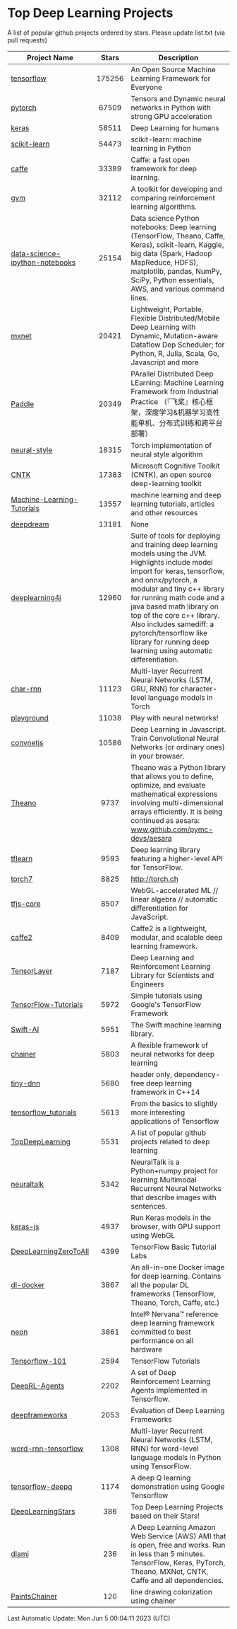 # Top Deep Learning Projects
A list of popular github projects ordered by stars.
Please update list.txt (via pull requests)

|Project Name| Stars | Description |
| ---------- |:-----:| ----------- |
| [tensorflow](https://github.com/tensorflow/tensorflow) | 175256 | An Open Source Machine Learning Framework for Everyone |
| [pytorch](https://github.com/pytorch/pytorch) | 67509 | Tensors and Dynamic neural networks in Python with strong GPU acceleration |
| [keras](https://github.com/keras-team/keras) | 58511 | Deep Learning for humans |
| [scikit-learn](https://github.com/scikit-learn/scikit-learn) | 54473 | scikit-learn: machine learning in Python |
| [caffe](https://github.com/BVLC/caffe) | 33389 | Caffe: a fast open framework for deep learning. |
| [gym](https://github.com/openai/gym) | 32112 | A toolkit for developing and comparing reinforcement learning algorithms. |
| [data-science-ipython-notebooks](https://github.com/donnemartin/data-science-ipython-notebooks) | 25154 | Data science Python notebooks: Deep learning (TensorFlow, Theano, Caffe, Keras), scikit-learn, Kaggle, big data (Spark, Hadoop MapReduce, HDFS), matplotlib, pandas, NumPy, SciPy, Python essentials, AWS, and various command lines. |
| [mxnet](https://github.com/apache/mxnet) | 20421 | Lightweight, Portable, Flexible Distributed/Mobile Deep Learning with Dynamic, Mutation-aware Dataflow Dep Scheduler; for Python, R, Julia, Scala, Go, Javascript and more |
| [Paddle](https://github.com/PaddlePaddle/Paddle) | 20349 | PArallel Distributed Deep LEarning: Machine Learning Framework from Industrial Practice （『飞桨』核心框架，深度学习&机器学习高性能单机、分布式训练和跨平台部署） |
| [neural-style](https://github.com/jcjohnson/neural-style) | 18315 | Torch implementation of neural style algorithm |
| [CNTK](https://github.com/microsoft/CNTK) | 17383 | Microsoft Cognitive Toolkit (CNTK), an open source deep-learning toolkit |
| [Machine-Learning-Tutorials](https://github.com/ujjwalkarn/Machine-Learning-Tutorials) | 13557 | machine learning and deep learning tutorials, articles and other resources  |
| [deepdream](https://github.com/google/deepdream) | 13181 | None |
| [deeplearning4j](https://github.com/deeplearning4j/deeplearning4j) | 12960 | Suite of tools for deploying and training deep learning models using the JVM. Highlights include model import for keras, tensorflow, and onnx/pytorch, a modular and tiny c++ library for running math code and a java based math library on top of the core c++ library. Also includes samediff: a pytorch/tensorflow like library for running deep learning using automatic differentiation. |
| [char-rnn](https://github.com/karpathy/char-rnn) | 11123 | Multi-layer Recurrent Neural Networks (LSTM, GRU, RNN) for character-level language models in Torch |
| [playground](https://github.com/tensorflow/playground) | 11038 | Play with neural networks! |
| [convnetjs](https://github.com/karpathy/convnetjs) | 10586 | Deep Learning in Javascript. Train Convolutional Neural Networks (or ordinary ones) in your browser. |
| [Theano](https://github.com/Theano/Theano) | 9737 | Theano was a Python library that allows you to define, optimize, and evaluate mathematical expressions involving multi-dimensional arrays efficiently. It is being continued as aesara: www.github.com/pymc-devs/aesara |
| [tflearn](https://github.com/tflearn/tflearn) | 9593 | Deep learning library featuring a higher-level API for TensorFlow. |
| [torch7](https://github.com/torch/torch7) | 8825 | http://torch.ch |
| [tfjs-core](https://github.com/tensorflow/tfjs-core) | 8507 | WebGL-accelerated ML // linear algebra // automatic differentiation for JavaScript. |
| [caffe2](https://github.com/facebookarchive/caffe2) | 8409 | Caffe2 is a lightweight, modular, and scalable deep learning framework. |
| [TensorLayer](https://github.com/tensorlayer/TensorLayer) | 7187 | Deep Learning and Reinforcement Learning Library for Scientists and Engineers  |
| [TensorFlow-Tutorials](https://github.com/nlintz/TensorFlow-Tutorials) | 5972 | Simple tutorials using Google's TensorFlow Framework |
| [Swift-AI](https://github.com/Swift-AI/Swift-AI) | 5951 | The Swift machine learning library. |
| [chainer](https://github.com/chainer/chainer) | 5803 | A flexible framework of neural networks for deep learning |
| [tiny-dnn](https://github.com/tiny-dnn/tiny-dnn) | 5680 | header only, dependency-free deep learning framework in C++14 |
| [tensorflow_tutorials](https://github.com/pkmital/tensorflow_tutorials) | 5613 | From the basics to slightly more interesting applications of Tensorflow |
| [TopDeepLearning](https://github.com/aymericdamien/TopDeepLearning) | 5531 | A list of popular github projects related to deep learning |
| [neuraltalk](https://github.com/karpathy/neuraltalk) | 5342 | NeuralTalk is a Python+numpy project for learning Multimodal Recurrent Neural Networks that describe images with sentences. |
| [keras-js](https://github.com/transcranial/keras-js) | 4937 | Run Keras models in the browser, with GPU support using WebGL |
| [DeepLearningZeroToAll](https://github.com/hunkim/DeepLearningZeroToAll) | 4399 | TensorFlow Basic Tutorial Labs |
| [dl-docker](https://github.com/floydhub/dl-docker) | 3867 | An all-in-one Docker image for deep learning. Contains all the popular DL frameworks (TensorFlow, Theano, Torch, Caffe, etc.) |
| [neon](https://github.com/NervanaSystems/neon) | 3861 | Intel® Nervana™ reference deep learning framework committed to best performance on all hardware |
| [Tensorflow-101](https://github.com/sjchoi86/Tensorflow-101) | 2594 | TensorFlow Tutorials |
| [DeepRL-Agents](https://github.com/awjuliani/DeepRL-Agents) | 2202 | A set of Deep Reinforcement Learning Agents implemented in Tensorflow. |
| [deepframeworks](https://github.com/zer0n/deepframeworks) | 2053 | Evaluation of Deep Learning Frameworks |
| [word-rnn-tensorflow](https://github.com/hunkim/word-rnn-tensorflow) | 1308 | Multi-layer Recurrent Neural Networks (LSTM, RNN) for word-level language models in Python using TensorFlow. |
| [tensorflow-deepq](https://github.com/siemanko/tensorflow-deepq) | 1174 | A deep Q learning demonstration using Google Tensorflow |
| [DeepLearningStars](https://github.com/hunkim/DeepLearningStars) | 386 | Top Deep Learning Projects based on their Stars! |
| [dlami](https://github.com/ritchieng/dlami) | 236 | A Deep Learning Amazon Web Service (AWS) AMI that is open, free and works. Run in less than 5 minutes. TensorFlow, Keras, PyTorch, Theano, MXNet, CNTK, Caffe and all dependencies. |
| [PaintsChainer](https://github.com/taizan/PaintsChainer) | 120 | line drawing colorization using chainer |

Last Automatic Update: Mon Jun  5 00:04:11 2023 (UTC)
